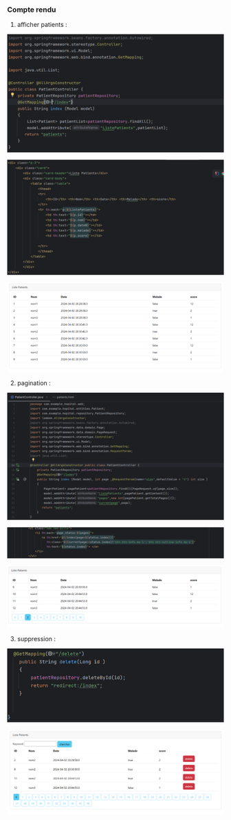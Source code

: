 <h3> Compte rendu </h3>

1. afficher patients : 

![1.png](pictures%2F1.png)

![1.2.png](pictures%2F1.2.png)

![1.3.png](pictures%2F1.3.png)

2. pagination : 

![2.1.png](pictures%2F2.1.png)

![2.2.png](pictures%2F2.2.png)

![2.3.png](pictures%2F2.3.png)

3. suppression :

![3.png](pictures%2F3.png)

![3.2.png](pictures%2F3.2.png)